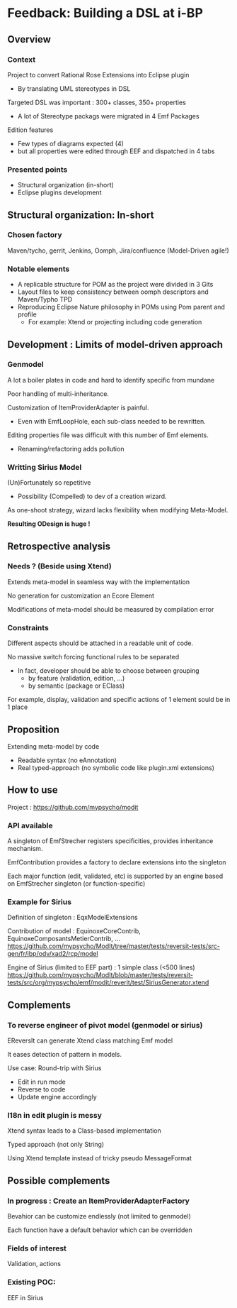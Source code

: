 # Feedback: Building a DSL at i-BP
## Overview
### Context

Project to convert Rational Rose Extensions into Eclipse plugin 

- By translating UML stereotypes in DSL

Targeted DSL was important : 300+ classes, 350+ properties

- A lot of Stereotype packags were migrated in 4 Emf Packages

Edition features
- Few types of diagrams expected (4)  
- but all properties were edited through EEF and dispatched in 4 tabs

### Presented points
- Structural organization (in-short)
- Eclipse plugins development


## Structural organization: In-short
### Chosen factory
Maven/tycho, gerrit, Jenkins, Oomph, Jira/confluence (Model-Driven agile!)

### Notable elements
- A replicable structure for POM as the project were divided in 3 Gits
- Layout files to keep consistency between oomph descriptors and Maven/Typho TPD
- Reproducing Eclipse Nature philosophy in POMs using Pom parent and profile
  - For example: Xtend or projecting including code generation

## Development : Limits of model-driven approach
### Genmodel
A lot a boiler plates in code and hard to identify specific from mundane

Poor handling of multi-inheritance.

Customization of ItemProviderAdapter is painful.
- Even with EmfLoopHole, each sub-class needed to be rewritten.

Editing properties file was difficult with this number of Emf elements.
- Renaming/refactoring adds pollution

### Writting Sirius Model
(Un)Fortunately so repetitive 
- Possibility (Compelled) to dev of a creation wizard.

As one-shoot strategy, wizard lacks flexibility when modifying Meta-Model.

**Resulting ODesign is huge !**

## Retrospective analysis
### Needs ? (Beside using Xtend)
Extends meta-model in seamless way with the implementation

No generation for customization an Ecore Element

Modifications of meta-model should be measured by compilation error

### Constraints

Different aspects should be attached in a readable unit of code. 

No massive switch forcing functional rules to be separated

- In fact, developer should be able to choose between grouping 
  - by feature (validation, edition, ...)
  - by semantic (package or EClass) 

For example, display, validation and specific actions of 1 element sould be in 1 place

## Proposition
Extending meta-model by code
- Readable syntax (no eAnnotation)
- Real typed-approach (no symbolic code like plugin.xml extensions)





## How to use
Project : https://github.com/mypsycho/modit 
### API available

A singleton of EmfStrecher registers specificities, provides inheritance mechanism.

EmfContribution provides a factory to declare extensions into the singleton

Each major function (edit, validated, etc) is supported by an engine based on EmfStrecher singleton (or function-specific)

### Example for Sirius

Definition of singleton : EqxModelExtensions

Contribution of model : EquinoxeCoreContrib, EquinoxeComposantsMetierContrib, …
https://github.com/mypsycho/ModIt/tree/master/tests/reversit-tests/src-gen/fr/ibp/odv/xad2/rcp/model 

Engine of Sirius (limited to EEF part) : 1 simple class (<500 lines)
https://github.com/mypsycho/ModIt/blob/master/tests/reversit-tests/src/org/mypsycho/emf/modit/reverit/test/SiriusGenerator.xtend 

## Complements

### To reverse engineer of pivot model (genmodel or sirius)
EReversIt can generate Xtend class matching Emf model

It eases detection of pattern in models.

Use case: Round-trip with Sirius
- Edit in run mode
- Reverse to code
- Update engine accordingly

### I18n in edit plugin is messy

Xtend syntax leads to a Class-based implementation 

Typed approach (not only String)

Using Xtend template instead of tricky pseudo MessageFormat

## Possible complements

### In progress : Create an ItemProviderAdapterFactory

Bevahior can be customize endlessly (not limited to genmodel)

Each function have a default behavior which can be overridden

### Fields of interest
Validation, actions

### Existing POC: 
EEF in Sirius


